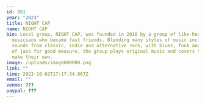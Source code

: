 ```yaml
---
id: 881
year: "2023"
title: NIGHT CAP
name: NIGHT CAP
bio: Local group, NIGHT CAP, was founded in 2018 by a group of like-hearted
  musicians who became fast friends. Blending many styles of music including
  sounds from classic, indie and alternative rock, with blues, funk and a touch
  of jazz for good measure, the group plays original music and covers that they
  make their own.
image: /uploads/image000000.png
link: ""
time: 2023-10-02T17:17:34.067Z
email: ""
venmo: ???
paypal: ???
---
```

